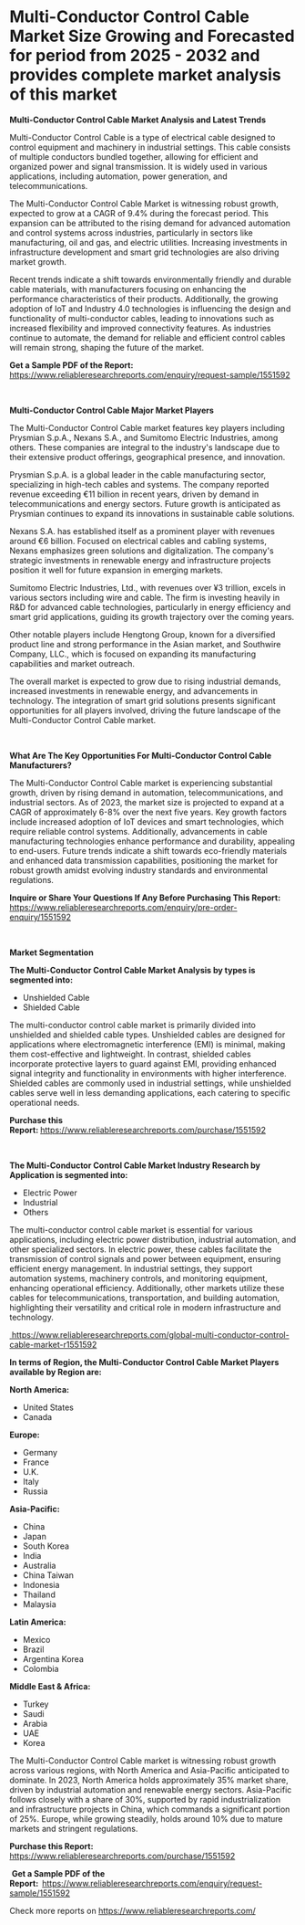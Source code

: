 <p><h1>Multi-Conductor Control Cable Market Size Growing and Forecasted for period from 2025 - 2032 and provides complete market analysis of this market</h1></p><p><strong>Multi-Conductor Control Cable Market Analysis and Latest Trends</strong></p>
<p><p>Multi-Conductor Control Cable is a type of electrical cable designed to control equipment and machinery in industrial settings. This cable consists of multiple conductors bundled together, allowing for efficient and organized power and signal transmission. It is widely used in various applications, including automation, power generation, and telecommunications.</p><p>The Multi-Conductor Control Cable Market is witnessing robust growth, expected to grow at a CAGR of 9.4% during the forecast period. This expansion can be attributed to the rising demand for advanced automation and control systems across industries, particularly in sectors like manufacturing, oil and gas, and electric utilities. Increasing investments in infrastructure development and smart grid technologies are also driving market growth.</p><p>Recent trends indicate a shift towards environmentally friendly and durable cable materials, with manufacturers focusing on enhancing the performance characteristics of their products. Additionally, the growing adoption of IoT and Industry 4.0 technologies is influencing the design and functionality of multi-conductor cables, leading to innovations such as increased flexibility and improved connectivity features. As industries continue to automate, the demand for reliable and efficient control cables will remain strong, shaping the future of the market.</p></p>
<p><strong>Get a Sample PDF of the Report:&nbsp;</strong> <a href="https://www.reliableresearchreports.com/enquiry/request-sample/1551592?utm_campaign=2204&utm_medium=2&utm_source=Github&utm_content=ia&utm_term=15022025&utm_id=multi-conductor-control-cable">https://www.reliableresearchreports.com/enquiry/request-sample/1551592</a></p>
<p>&nbsp;</p>
<p><strong>Multi-Conductor Control Cable Major Market Players</strong></p>
<p><p>The Multi-Conductor Control Cable market features key players including Prysmian S.p.A., Nexans S.A., and Sumitomo Electric Industries, among others. These companies are integral to the industry's landscape due to their extensive product offerings, geographical presence, and innovation.</p><p>Prysmian S.p.A. is a global leader in the cable manufacturing sector, specializing in high-tech cables and systems. The company reported revenue exceeding €11 billion in recent years, driven by demand in telecommunications and energy sectors. Future growth is anticipated as Prysmian continues to expand its innovations in sustainable cable solutions.</p><p>Nexans S.A. has established itself as a prominent player with revenues around €6 billion. Focused on electrical cables and cabling systems, Nexans emphasizes green solutions and digitalization. The company's strategic investments in renewable energy and infrastructure projects position it well for future expansion in emerging markets.</p><p>Sumitomo Electric Industries, Ltd., with revenues over ¥3 trillion, excels in various sectors including wire and cable. The firm is investing heavily in R&D for advanced cable technologies, particularly in energy efficiency and smart grid applications, guiding its growth trajectory over the coming years.</p><p>Other notable players include Hengtong Group, known for a diversified product line and strong performance in the Asian market, and Southwire Company, LLC., which is focused on expanding its manufacturing capabilities and market outreach.</p><p>The overall market is expected to grow due to rising industrial demands, increased investments in renewable energy, and advancements in technology. The integration of smart grid solutions presents significant opportunities for all players involved, driving the future landscape of the Multi-Conductor Control Cable market.</p></p>
<p>&nbsp;</p>
<p><strong>What Are The Key Opportunities For Multi-Conductor Control Cable Manufacturers?</strong></p>
<p><p>The Multi-Conductor Control Cable market is experiencing substantial growth, driven by rising demand in automation, telecommunications, and industrial sectors. As of 2023, the market size is projected to expand at a CAGR of approximately 6-8% over the next five years. Key growth factors include increased adoption of IoT devices and smart technologies, which require reliable control systems. Additionally, advancements in cable manufacturing technologies enhance performance and durability, appealing to end-users. Future trends indicate a shift towards eco-friendly materials and enhanced data transmission capabilities, positioning the market for robust growth amidst evolving industry standards and environmental regulations.</p></p>
<p><strong>Inquire or Share Your Questions If Any Before Purchasing This Report:</strong> <a href="https://www.reliableresearchreports.com/enquiry/pre-order-enquiry/1551592?utm_campaign=2204&utm_medium=2&utm_source=Github&utm_content=ia&utm_term=15022025&utm_id=multi-conductor-control-cable">https://www.reliableresearchreports.com/enquiry/pre-order-enquiry/1551592</a></p>
<p>&nbsp;</p>
<p><strong>Market Segmentation</strong></p>
<p><strong>The Multi-Conductor Control Cable Market Analysis by types is segmented into:</strong></p>
<p><ul><li>Unshielded Cable</li><li>Shielded Cable</li></ul></p>
<p><p>The multi-conductor control cable market is primarily divided into unshielded and shielded cable types. Unshielded cables are designed for applications where electromagnetic interference (EMI) is minimal, making them cost-effective and lightweight. In contrast, shielded cables incorporate protective layers to guard against EMI, providing enhanced signal integrity and functionality in environments with higher interference. Shielded cables are commonly used in industrial settings, while unshielded cables serve well in less demanding applications, each catering to specific operational needs.</p></p>
<p><strong>Purchase this Report:&nbsp;</strong><a href="https://www.reliableresearchreports.com/purchase/1551592?utm_campaign=2204&utm_medium=2&utm_source=Github&utm_content=ia&utm_term=15022025&utm_id=multi-conductor-control-cable">https://www.reliableresearchreports.com/purchase/1551592</a></p>
<p>&nbsp;</p>
<p><strong>The Multi-Conductor Control Cable Market Industry Research by Application is segmented into:</strong></p>
<p><ul><li>Electric Power</li><li>Industrial</li><li>Others</li></ul></p>
<p><p>The multi-conductor control cable market is essential for various applications, including electric power distribution, industrial automation, and other specialized sectors. In electric power, these cables facilitate the transmission of control signals and power between equipment, ensuring efficient energy management. In industrial settings, they support automation systems, machinery controls, and monitoring equipment, enhancing operational efficiency. Additionally, other markets utilize these cables for telecommunications, transportation, and building automation, highlighting their versatility and critical role in modern infrastructure and technology.</p></p>
<p><a href="https://www.reliableresearchreports.com/global-multi-conductor-control-cable-market-r1551592?utm_campaign=2204&utm_medium=2&utm_source=Github&utm_content=ia&utm_term=15022025&utm_id=multi-conductor-control-cable">&nbsp;https://www.reliableresearchreports.com/global-multi-conductor-control-cable-market-r1551592</a></p>
<p><strong>In terms of Region, the Multi-Conductor Control Cable Market Players available by Region are:</strong></p>
<p>
    <p> <strong> North America: </strong>
        <ul>
            <li>United States</li>
            <li>Canada</li>
        </ul>
        </p> 
    <p> <strong> Europe: </strong>
        <ul>
            <li>Germany</li>
            <li>France</li>
            <li>U.K.</li>
            <li>Italy</li>
            <li>Russia</li>
        </ul>
        </p> 
    <p> <strong> Asia-Pacific: </strong>
        <ul>
            <li>China</li>
            <li>Japan</li>
            <li>South Korea</li>
            <li>India</li>
            <li>Australia</li>
            <li>China Taiwan</li>
            <li>Indonesia</li>
            <li>Thailand</li>
            <li>Malaysia</li>
        </ul>
        </p> 
    <p> <strong> Latin America: </strong>
        <ul>
            <li>Mexico</li>
            <li>Brazil</li>
            <li>Argentina Korea</li>
            <li>Colombia</li>
        </ul>
        </p> 
    <p> <strong> Middle East & Africa: </strong>
        <ul>
            <li>Turkey</li>
            <li>Saudi</li>
            <li>Arabia</li>
            <li>UAE</li>
            <li>Korea</li>
        </ul>
    </p>
    </p>
<p><p>The Multi-Conductor Control Cable market is witnessing robust growth across various regions, with North America and Asia-Pacific anticipated to dominate. In 2023, North America holds approximately 35% market share, driven by industrial automation and renewable energy sectors. Asia-Pacific follows closely with a share of 30%, supported by rapid industrialization and infrastructure projects in China, which commands a significant portion of 25%. Europe, while growing steadily, holds around 10% due to mature markets and stringent regulations.</p></p>
<p><strong>Purchase this Report: </strong><a href="https://www.reliableresearchreports.com/purchase/1551592?utm_campaign=2204&utm_medium=2&utm_source=Github&utm_content=ia&utm_term=15022025&utm_id=multi-conductor-control-cable">https://www.reliableresearchreports.com/purchase/1551592</a></p>
<p>&nbsp;<strong>Get a Sample PDF of the Report:&nbsp;&nbsp;</strong><a href="https://www.reliableresearchreports.com/enquiry/request-sample/1551592?utm_campaign=2204&utm_medium=2&utm_source=Github&utm_content=ia&utm_term=15022025&utm_id=multi-conductor-control-cable">https://www.reliableresearchreports.com/enquiry/request-sample/1551592</a></p>
<p><strong></strong></p>
<p>Check more reports on <a href="https://www.reliableresearchreports.com/?utm_campaign=2204&utm_medium=2&utm_source=Github&utm_content=ia&utm_term=15022025&utm_id=multi-conductor-control-cable">https://www.reliableresearchreports.com/</a></p>